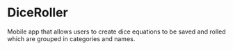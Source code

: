 # DiceRoller
Mobile app that allows users to create dice equations to be saved and rolled which are grouped in categories and names.
